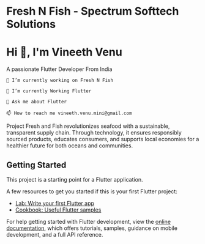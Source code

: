 # Fresh N Fish - Spectrum Softtech Solutions

# Hi 👋, I'm Vineeth Venu

A passionate Flutter Developer From India
    
    🔭 I’m currently working on Fresh N Fish

    🌱 I’m currently Working Flutter

    💬 Ask me about Flutter

    📫 How to reach me vineeth.venu.mini@gmail.com
Project Fresh and Fish revolutionizes seafood with a sustainable, transparent supply chain. Through technology, it ensures responsibly sourced products, educates consumers, and supports local economies for a healthier future for both oceans and communities.

## Getting Started

This project is a starting point for a Flutter application.

A few resources to get you started if this is your first Flutter project:

- [Lab: Write your first Flutter app](https://docs.flutter.dev/get-started/codelab)
- [Cookbook: Useful Flutter samples](https://docs.flutter.dev/cookbook)

For help getting started with Flutter development, view the
[online documentation](https://docs.flutter.dev/), which offers tutorials,
samples, guidance on mobile development, and a full API reference.

